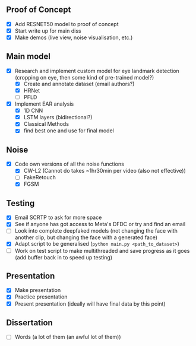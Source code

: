## Proof of Concept
- [X] Add RESNET50 model to proof of concept
- [X] Start write up for main diss
- [X] Make demos (live view, noise visualisation, etc.)

## Main model
- [X] Research and implement custom model for eye landmark detection (cropping on eye, then some kind of pre-trained model?)
  - [X] Create and annotate dataset (email authors?)
  - [X] HRNet
  - [ ] PFLD
- [X] Implement EAR analysis
  - [X] 1D CNN
  - [X] LSTM layers (bidirectional?)
  - [X] Classical Methods
  - [X] find best one and use for final model

## Noise
- [X] Code own versions of all the noise functions
  - [X] CW-L2 (Cannot do takes ~1hr30min per video (also not effective))
  - [ ] FakeRetouch
  - [X] FGSM

## Testing
- [X] Email SCRTP to ask for more space
- [X] See if anyone has got access to Meta's DFDC or try and find an email
- [ ] Look into complete deepfaked models (not changing the face with another clip, but changing the face with a generated face)
- [X] Adapt script to be generalised (`python main.py <path_to_dataset>`)
- [ ] Work on test script to make multithreaded and save progress as it goes (add buffer back in to speed up testing)

## Presentation
- [X] Make presentation
- [X] Practice presentation
- [X] Present presentation (ideally will have final data by this point)

## Dissertation
- [ ] Words (a lot of them (an awful lot of them)) 
